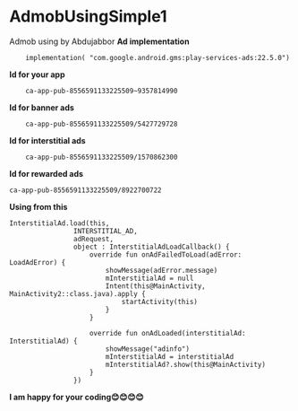 # AdmobUsingSimple1
Admob using by Abdujabbor
**Ad implementation**
```
    implementation( "com.google.android.gms:play-services-ads:22.5.0")

```
**Id for your app**
```
    ca-app-pub-8556591133225509~9357814990

```
**Id for banner ads**
```
    ca-app-pub-8556591133225509/5427729728

```

**Id for interstitial ads**
```
    ca-app-pub-8556591133225509/1570862300
```

**Id for rewarded ads**
```
ca-app-pub-8556591133225509/8922700722
```
**Using from this**
```
InterstitialAd.load(this,
                INTERSTITIAL_AD,
                adRequest,
                object : InterstitialAdLoadCallback() {
                    override fun onAdFailedToLoad(adError: LoadAdError) {
                        showMessage(adError.message)
                        mInterstitialAd = null
                        Intent(this@MainActivity, MainActivity2::class.java).apply {
                            startActivity(this)
                        }
                    }

                    override fun onAdLoaded(interstitialAd: InterstitialAd) {
                        showMessage("adinfo")
                        mInterstitialAd = interstitialAd
                        mInterstitialAd?.show(this@MainActivity)
                    }
                })
```

**I am happy for your coding😊😊😊😊**
